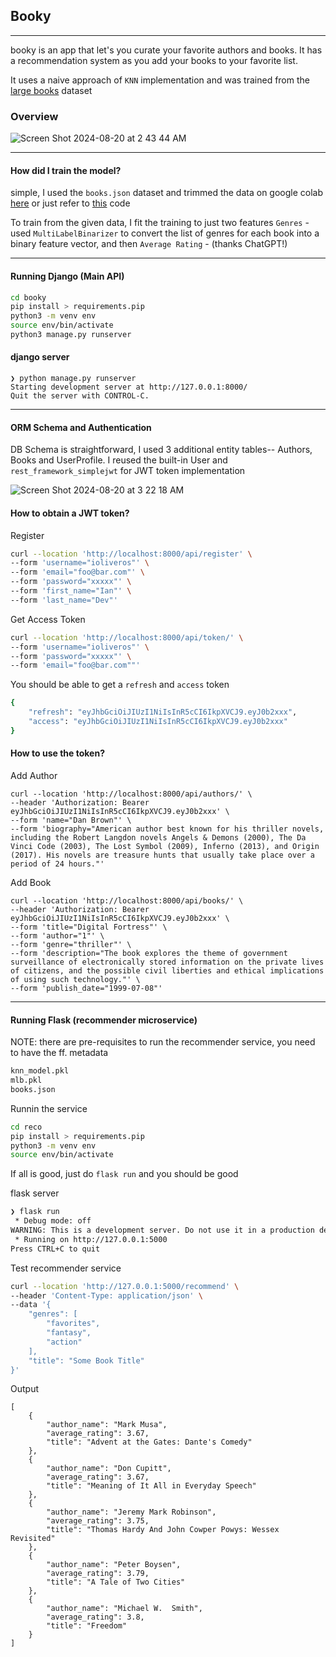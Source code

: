 ## Booky
----
booky is an app that let's you curate your favorite authors and books. It has a recommendation system as you add your books to your favorite list.


It uses a naive approach of `KNN` implementation and was trained from the [large books](https://www.kaggle.com/datasets/opalskies/large-books-metadata-dataset-50-mill-entries?resource=download) dataset

### Overview

![Screen Shot 2024-08-20 at 2 43 44 AM](https://github.com/user-attachments/assets/e1359b4e-ad79-4a55-8537-15816052aff8)

----
#### How did I train the model?
simple, I used the `books.json` dataset and trimmed the data on google colab [here](https://www.kaggle.com/code/ioliveros/book-recommender-genre) or just refer to [this](https://github.com/ioliveros/booky/blob/main/reco/knn.py) code

To train from the given data, I fit the training to just two features 
`Genres` - used `MultiLabelBinarizer` to convert the list of genres for each book into a binary feature vector, and then `Average Rating` -  (thanks ChatGPT!)

--- 
#### Running Django (Main API)

```bash
cd booky
pip install > requirements.pip
python3 -m venv env
source env/bin/activate
python3 manage.py runserver
```
#### django server
```
❯ python manage.py runserver
Starting development server at http://127.0.0.1:8000/
Quit the server with CONTROL-C.
```
--- 
#### ORM Schema and Authentication
DB Schema is straightforward, I used 3 additional entity tables-- Authors, Books and UserProfile. I reused the built-in User and `rest_framework_simplejwt` for JWT token implementation

![Screen Shot 2024-08-20 at 3 22 18 AM](https://github.com/user-attachments/assets/466e369f-2da2-428c-9653-ba33510d5fba)


#### How to obtain a JWT token?

Register
```bash
curl --location 'http://localhost:8000/api/register' \
--form 'username="ioliveros"' \
--form 'email="foo@bar.com"' \
--form 'password="xxxxx"' \
--form 'first_name="Ian"' \
--form 'last_name="Dev"'
```
Get Access Token
```bash
curl --location 'http://localhost:8000/api/token/' \
--form 'username="ioliveros"' \
--form 'password="xxxxx"' \
--form 'email="foo@bar.com""'
```
You should be able to get a `refresh` and `access` token
```bash
{
    "refresh": "eyJhbGciOiJIUzI1NiIsInR5cCI6IkpXVCJ9.eyJ0b2xxx",
    "access": "eyJhbGciOiJIUzI1NiIsInR5cCI6IkpXVCJ9.eyJ0b2xxx"
}
```
#### How to use the token?
Add Author
```
curl --location 'http://localhost:8000/api/authors/' \
--header 'Authorization: Bearer eyJhbGciOiJIUzI1NiIsInR5cCI6IkpXVCJ9.eyJ0b2xxx' \
--form 'name="Dan Brown"' \
--form 'biography="American author best known for his thriller novels, including the Robert Langdon novels Angels & Demons (2000), The Da Vinci Code (2003), The Lost Symbol (2009), Inferno (2013), and Origin (2017). His novels are treasure hunts that usually take place over a period of 24 hours."'
```
Add Book
```
curl --location 'http://localhost:8000/api/books/' \
--header 'Authorization: Bearer eyJhbGciOiJIUzI1NiIsInR5cCI6IkpXVCJ9.eyJ0b2xxx' \
--form 'title="Digital Fortress"' \
--form 'author="1"' \
--form 'genre="thriller"' \
--form 'description="The book explores the theme of government surveillance of electronically stored information on the private lives of citizens, and the possible civil liberties and ethical implications of using such technology."' \
--form 'publish_date="1999-07-08"'
```

---
#### Running Flask (recommender microservice) 

NOTE: there are pre-requisites to run the recommender service, you need to have the ff. metadata
```bash
knn_model.pkl
mlb.pkl
books.json
```
Runnin the service
```bash
cd reco
pip install > requirements.pip
python3 -m venv env
source env/bin/activate
```
If all is good, just do `flask run` and you should be good

flask server
```bash
❯ flask run
 * Debug mode: off
WARNING: This is a development server. Do not use it in a production deployment. Use a production WSGI server instead.
 * Running on http://127.0.0.1:5000
Press CTRL+C to quit
```
Test recommender service
```bash
curl --location 'http://127.0.0.1:5000/recommend' \
--header 'Content-Type: application/json' \
--data '{
    "genres": [
        "favorites",
        "fantasy",
        "action"
    ],
    "title": "Some Book Title"
}'
```
Output
```
[
    {
        "author_name": "Mark Musa",
        "average_rating": 3.67,
        "title": "Advent at the Gates: Dante's Comedy"
    },
    {
        "author_name": "Don Cupitt",
        "average_rating": 3.67,
        "title": "Meaning of It All in Everyday Speech"
    },
    {
        "author_name": "Jeremy Mark Robinson",
        "average_rating": 3.75,
        "title": "Thomas Hardy And John Cowper Powys: Wessex Revisited"
    },
    {
        "author_name": "Peter Boysen",
        "average_rating": 3.79,
        "title": "A Tale of Two Cities"
    },
    {
        "author_name": "Michael W.  Smith",
        "average_rating": 3.8,
        "title": "Freedom"
    }
]
```
